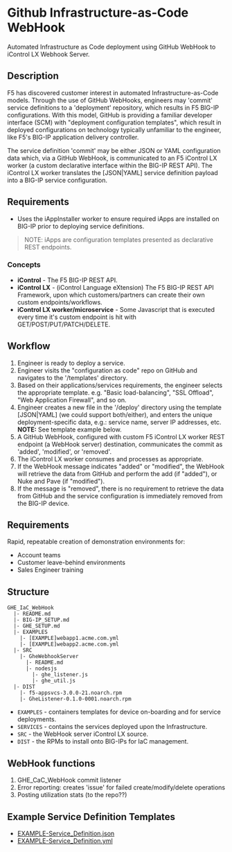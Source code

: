 # Github Infrastructure-as-Code WebHook

Automated Infrastructure as Code deployment using GitHub WebHook to iControl LX Webhook Server.

## Description
F5 has discovered customer interest in automated Infrastructure-as-Code models. Through the use of GitHub WebHooks, engineers may 'commit' service definitions to a 'deployment' repository, which results in F5 BIG-IP configurations. With this model, GitHub is providing a familiar developer interface (SCM) with "deployment configuration templates", which result in deployed configurations on technology typically unfamiliar to the engineer, like F5's BIG-IP application delivery controller.

The service definition 'commit' may be either JSON or YAML configuration data which, via a GitHub WebHook, is communicated to an F5 iControl LX worker (a custom declarative interface within the BIG-IP REST API). The iControl LX worker translates the [JSON|YAML] service definition payload into a BIG-IP service configuration.

## Requirements
* Uses the iAppInstaller worker to ensure required iApps are installed on BIG-IP prior to deploying service definitions.

> NOTE: iApps are configuration templates presented as declarative REST endpoints.

### Concepts
* **iControl** - The F5 BIG-IP REST API.
* **iControl LX** - (iControl Language eXtension) The F5 BIG-IP REST API Framework, upon which customers/partners can create their own custom endpoints/workflows.
* **iControl LX worker/microservice** - Some Javascript that is executed every time it's custom endpoint is hit with GET/POST/PUT/PATCH/DELETE.

## Workflow
1. Engineer is ready to deploy a service.
2. Engineer visits the "configuration as code" repo on GitHub and navigates to the '/templates' directory.
3. Based on their applications/services requirements, the engineer selects the appropriate template. e.g. "Basic load-balancing", "SSL Offload", "Web Application Firewall", and so on.
4. Engineer creates a new file in the '/deploy' directory using the template [JSON|YAML] (we could support both/either), and enters the unique deployment-specific data, e.g.: service name, server IP addresses, etc. **NOTE:** See template example below.
5. A GitHub WebHook, configured with custom F5 iControl LX worker REST endpoint (a WebHook server) destination, communicates the commit as 'added', 'modified', or 'removed'.
6. The iControl LX worker consumes and processes as appropriate.
  1. If the WebHook message indicates "added" or "modified", the WebHook will retrieve the data from GitHub and perform the add (if "added"), or Nuke and Pave (if "modified").
  2. If the message is "removed", there is no requirement to retrieve the data from GitHub and the service configuration is immediately removed from the BIG-IP device.

## Requirements
Rapid, repeatable creation of demonstration environments for:
  - Account teams
  - Customer leave-behind environments
  - Sales Engineer training


## Structure
```
GHE_IaC_WebHook
  |- README.md
  |- BIG-IP_SETUP.md
  |- GHE_SETUP.md
  |- EXAMPLES
    |- [EXAMPLE]webapp1.acme.com.yml
    |- [EXAMPLE]webapp2.acme.com.yml
  |- SRC
    |- GheWebhookServer
      |- README.md
      |- nodesjs
        |- ghe_listener.js
        |- ghe_util.js
  |- DIST
    |- f5-appsvcs-3.0.0-21.noarch.rpm
    |- GheListener-0.1.0-0001.noarch.rpm
```

* `EXAMPLES` - containers templates for device on-boarding and for service deployments.
* `SERVICES` -  contains the services deployed upon the Infrastructure.
* `SRC` - the WebHook server iControl LX source.
* `DIST` - the RPMs to install onto BIG-IPs for IaC management.


## WebHook functions

1. GHE_CaC_WebHook commit listener
2. Error reporting: creates 'issue' for failed create/modify/delete operations
3. Posting utilization stats (to the repo??)

## Example Service Definition Templates

* [EXAMPLE-Service_Definition.json](./EXAMPLE-Service_Definition.json)
* [EXAMPLE-Service_Definition.yml](./EXAMPLE-Service_Definition.yml)
